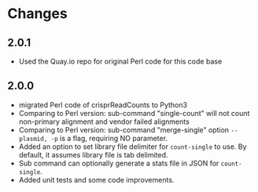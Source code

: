 # Changes

## 2.0.1

* Used the Quay.io repo for original Perl code for this code base 

## 2.0.0

* migrated Perl code of crisprReadCounts to Python3
* Comparing to Perl version: sub-command "single-count" will not count non-primary alignment and vendor failed alignments
* Comparing to Perl version: sub-command "merge-single" option `--plasmid, -p` is a flag, requiring NO parameter.
* Added an option to set library file delimiter for `count-single` to use. By default, it assumes library file is tab delimited.
* Sub command can optionally generate a stats file in JSON for `count-single`.
* Added unit tests and some code improvements.
